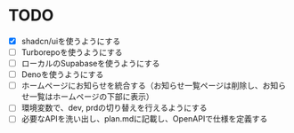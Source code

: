 # TODO

- [x] shadcn/uiを使うようにする
- [ ] Turborepoを使うようにする
- [ ] ローカルのSupabaseを使うようにする
- [ ] Denoを使うようにする
- [ ] ホームページにお知らせを統合する（お知らせ一覧ページは削除し、お知らせ一覧はホームページの下部に表示）
- [ ] 環境変数で、dev, prdの切り替えを行えるようにする
- [ ] 必要なAPIを洗い出し、plan.mdに記載し、OpenAPIで仕様を定義する
